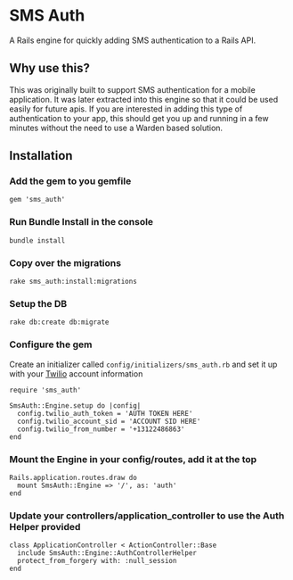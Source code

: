 # SMS Auth

A Rails engine for quickly adding SMS authentication to a Rails API.

## Why use this?

This was originally built to support SMS authentication for a mobile application. It was later extracted into this engine so that it could be used easily for future apis. If you are interested in adding this type of authentication to your app, this should get you up and running in a few minutes without the need to use a Warden based solution.

## Installation

### Add the gem to you gemfile

    gem 'sms_auth'

### Run Bundle Install in the console

    bundle install

### Copy over the migrations

    rake sms_auth:install:migrations

### Setup the DB

    rake db:create db:migrate

### Configure the gem

Create an initializer called `config/initializers/sms_auth.rb` and set it up with your [Twilio](https://www.twilio.com) account information

```
require 'sms_auth'

SmsAuth::Engine.setup do |config|
  config.twilio_auth_token = 'AUTH TOKEN HERE'
  config.twilio_account_sid = 'ACCOUNT SID HERE'
  config.twilio_from_number = '+13122486863'
end

```

### Mount the Engine in your config/routes, add it at the top

```
Rails.application.routes.draw do
  mount SmsAuth::Engine => '/', as: 'auth'
end
```

### Update your controllers/application_controller to use the Auth Helper provided

```
class ApplicationController < ActionController::Base
  include SmsAuth::Engine::AuthControllerHelper
  protect_from_forgery with: :null_session
end
```
